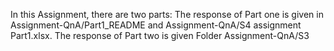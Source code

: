 In this Assignment, there are two parts:
The response of Part one is given in Assignment-QnA/Part1_README and Assignment-QnA/S4 assignment Part1.xlsx. 
The response of Part two is given Folder Assignment-QnA/S3
